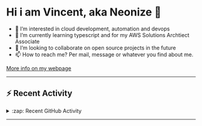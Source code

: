# Hi i am Vincent, aka Neonize 👋

- 👀 I’m interested in cloud development, automation and devops
- 🌱 I’m currently learning typescript and for my AWS Solutions Archtiect Associate
- 💞️ I’m looking to collaborate on open source projects in the future
- 📫 How to reach me? Per mail, message or whatever you find about me.

[More info on my webpage](https://vmartens.de)

---

## :zap: Recent Activity

<details>
  <summary>:zap: Recent GitHub Activity</summary>
  
<!--START_SECTION:activity-->
<!--END_SECTION:activity-->

</details>

---

<!---
Neonize/Neonize is a ✨ special ✨ repository because its `README.md` (this file) appears on your GitHub profile.
You can click the Preview link to take a look at your changes.
--->
